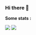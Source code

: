 ### Hi there 👋

**Some stats :**

<img src="https://github-readme-stats.vercel.app/api/top-langs/?username=Itai12&hide=html&theme=dark&layout=compa"/>
<img src="https://github-readme-stats.vercel.app/api?username=Itai12&theme=dark&show_icons=true"/>

